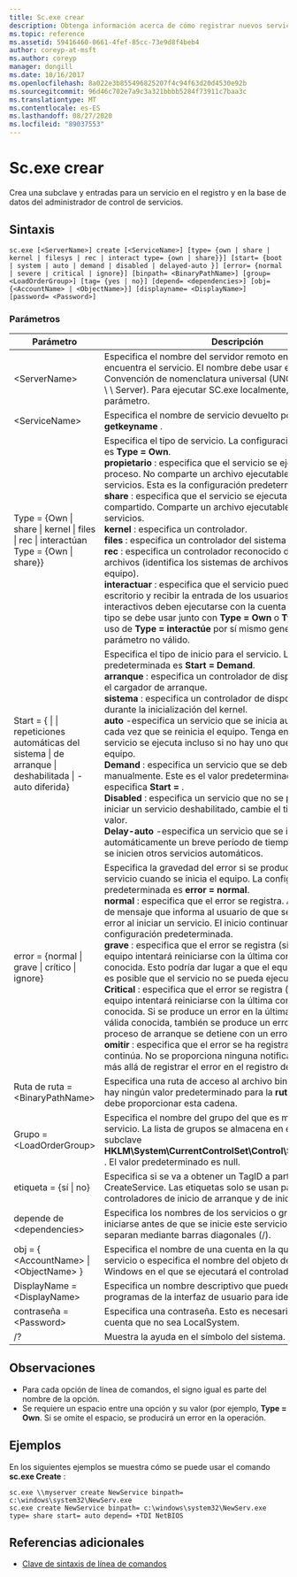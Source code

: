 ```yaml
---
title: Sc.exe crear
description: Obtenga información acerca de cómo registrar nuevos servicios con Windows Service Manager mediante la utilidad sc.exe
ms.topic: reference
ms.assetid: 59416460-0661-4fef-85cc-73e9d8f4beb4
author: coreyp-at-msft
ms.author: coreyp
manager: dongill
ms.date: 10/16/2017
ms.openlocfilehash: 8a022e3b855496825207f4c94f63d20d4530e92b
ms.sourcegitcommit: 96d46c702e7a9c3a321bbbb5284f73911c7baa3c
ms.translationtype: MT
ms.contentlocale: es-ES
ms.lasthandoff: 08/27/2020
ms.locfileid: "89037553"
---
```

# <a name="scexe-create"></a>Sc.exe crear

Crea una subclave y entradas para un servicio en el registro y en la base de datos del administrador de control de servicios.

## <a name="syntax"></a>Sintaxis

```
sc.exe [<ServerName>] create [<ServiceName>] [type= {own | share | kernel | filesys | rec | interact type= {own | share}}] [start= {boot | system | auto | demand | disabled | delayed-auto }] [error= {normal | severe | critical | ignore}] [binpath= <BinaryPathName>] [group= <LoadOrderGroup>] [tag= {yes | no}] [depend= <dependencies>] [obj= {<AccountName> | <ObjectName>}] [displayname= <DisplayName>] [password= <Password>]
```

### <a name="parameters"></a>Parámetros

|Parámetro|Descripción|
|---------|-----------|
|\<ServerName>|Especifica el nombre del servidor remoto en el que se encuentra el servicio. El nombre debe usar el formato de Convención de nomenclatura universal (UNC) (por ejemplo, mi \\ \\ Server). Para ejecutar SC.exe localmente, omita este parámetro.|
|\<ServiceName>|Especifica el nombre de servicio devuelto por la operación **getkeyname** .|
|Type = {Own \| share \| kernel \| files \| rec \| interactúan Type = {Own \| share}}|Especifica el tipo de servicio. La configuración predeterminada es **Type = Own**.</br>**propietario** : especifica que el servicio se ejecuta en su propio proceso. No comparte un archivo ejecutable con otros servicios. Esta es la configuración predeterminada.</br>**share** : especifica que el servicio se ejecuta como un proceso compartido. Comparte un archivo ejecutable con otros servicios.</br>**kernel** : especifica un controlador.</br>**files** : especifica un controlador del sistema de archivos.</br>**rec** : especifica un controlador reconocido del sistema de archivos (identifica los sistemas de archivos usados en el equipo).</br>**interactuar** : especifica que el servicio puede interactuar con el escritorio y recibir la entrada de los usuarios. Los servicios interactivos deben ejecutarse con la cuenta LocalSystem. Este tipo se debe usar junto con **Type = Own** o **Type = Shared**. El uso de **Type = interactúe** por sí mismo generará un error de parámetro no válido.|
|Start = { \| \| repeticiones automáticas del sistema \| de arranque \| deshabilitada \| -auto diferida}|Especifica el tipo de inicio para el servicio. La configuración predeterminada es **Start = Demand**.</br>**arranque** : especifica un controlador de dispositivo que carga el cargador de arranque.</br>**sistema** : especifica un controlador de dispositivo que se inicia durante la inicialización del kernel.</br>**auto** -especifica un servicio que se inicia automáticamente cada vez que se reinicia el equipo. Tenga en cuenta que el servicio se ejecuta incluso si no hay uno que inicie sesión en el equipo.</br>**Demand** : especifica un servicio que se debe iniciar manualmente. Este es el valor predeterminado si no se especifica **Start =** .</br>**Disabled** : especifica un servicio que no se puede iniciar. Para iniciar un servicio deshabilitado, cambie el tipo de inicio a otro valor.</br>**Delay-auto** -especifica un servicio que se inicia automáticamente un breve período de tiempo después de que se inicien otros servicios automáticos.|
|error = {normal \| grave \| crítico \| ignore}|Especifica la gravedad del error si se produce un error en el servicio cuando se inicia el equipo. La configuración predeterminada es **error = normal**.</br>**normal** : especifica que el error se registra. Aparece un cuadro de mensaje que informa al usuario de que se ha producido un error al iniciar un servicio. El inicio continuará. Esta es la configuración predeterminada.</br>**grave** : especifica que el error se registra (si es posible). El equipo intentará reiniciarse con la última configuración válida conocida. Esto podría dar lugar a que el equipo se reinicie, pero es posible que el servicio no se pueda ejecutar.</br>**Critical** : especifica que el error se registra (si es posible). El equipo intentará reiniciarse con la última configuración válida conocida. Si se produce un error en la última configuración válida conocida, también se produce un error de inicio y el proceso de arranque se detiene con un error de detención.</br>**omitir** : especifica que el error se ha registrado y el inicio continúa. No se proporciona ninguna notificación al usuario más allá de registrar el error en el registro de eventos.|
|Ruta de ruta = \<BinaryPathName>|Especifica una ruta de acceso al archivo binario del servicio. No hay ningún valor predeterminado para la **ruta de ruta =** y se debe proporcionar esta cadena.|
|Grupo = \<LoadOrderGroup>|Especifica el nombre del grupo del que es miembro este servicio. La lista de grupos se almacena en el registro en la subclave **HKLM\System\CurrentControlSet\Control\ServiceGroupOrder** . El valor predeterminado es null.|
|etiqueta = {sí \| no}|Especifica si se va a obtener un TagID a partir de la llamada a CreateService. Las etiquetas solo se usan para los controladores de inicio de arranque y de inicio del sistema.|
|depende de \<dependencies>|Especifica los nombres de los servicios o grupos que deben iniciarse antes de que se inicie este servicio. Los nombres se separan mediante barras diagonales (/).|
|obj = { \<AccountName> \| \<ObjectName> }|Especifica el nombre de una cuenta en la que se ejecutará un servicio o especifica el nombre del objeto del controlador de Windows en el que se ejecutará el controlador.|
|DisplayName = \<DisplayName>|Especifica un nombre descriptivo que pueden usar los programas de la interfaz de usuario para identificar el servicio.|
|contraseña = \<Password>|Especifica una contraseña. Esto es necesario si se utiliza una cuenta que no sea LocalSystem.|
|/?|Muestra la ayuda en el símbolo del sistema.|

## <a name="remarks"></a>Observaciones

-   Para cada opción de línea de comandos, el signo igual es parte del nombre de la opción.
-   Se requiere un espacio entre una opción y su valor (por ejemplo, **Type = Own**. Si se omite el espacio, se producirá un error en la operación.

## <a name="examples"></a>Ejemplos

En los siguientes ejemplos se muestra cómo se puede usar el comando **sc.exe Create** :
```
sc.exe \\myserver create NewService binpath= c:\windows\system32\NewServ.exe
sc.exe create NewService binpath= c:\windows\system32\NewServ.exe type= share start= auto depend= +TDI NetBIOS
```

## <a name="additional-references"></a>Referencias adicionales

- [Clave de sintaxis de línea de comandos](command-line-syntax-key.md)
